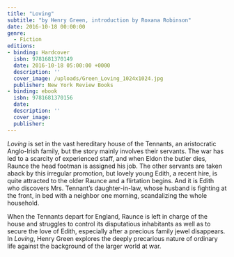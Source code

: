 ```yaml
---
title: "Loving"
subtitle: "by Henry Green, introduction by Roxana Robinson"
date: 2016-10-18 00:00:00
genre:
  - Fiction
editions:
- binding: Hardcover
  isbn: 9781681370149
  date: 2016-10-18 05:00:00 +0000
  description: ''
  cover_image: /uploads/Green_Loving_1024x1024.jpg
  publisher: New York Review Books
- binding: ebook
  isbn: 9781681370156
  date: 
  description: ''
  cover_image: 
  publisher: 
---
```

*Loving* is set in the vast hereditary house of the Tennants, an aristocratic Anglo-Irish family, but the story mainly involves their servants. The war has led to a scarcity of experienced staff, and when Eldon the butler dies, Raunce the head footman is assigned his job. The other servants are taken aback by this irregular promotion, but lovely young Edith, a recent hire, is quite attracted to the older Raunce and a flirtation begins. And it is Edith who discovers Mrs. Tennant’s daughter-in-law, whose husband is fighting at the front, in bed with a neighbor one morning, scandalizing the whole household.

When the Tennants depart for England, Raunce is left in charge of the house and struggles to control its disputatious inhabitants as well as to secure the love of Edith, especially after a precious family jewel disappears. In *Loving*, Henry Green explores the deeply precarious nature of ordinary life against the background of the larger world at war.
